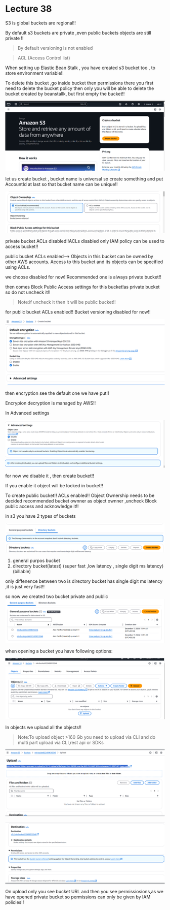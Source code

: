 # Lecture 38

S3 is global buckets are regional!!
 
 By default s3 buckets are private ,even public buckets objects are still private !!

> By default versioning is not enabled

> ACL (Access Control list)

When setting up Elastic Bean Stalk , you have created s3 bucket too , to store environment variable!!

To delete this bucket ,go inside bucket then permissions there you first need to delete the bucket policy then only you will be able to delete the bucket created 
by beanstallk, but first empty the bucket!!

![alt text](image.png)

let us create bucket , bucket name is universal so create something and put AccountId
at last so that bucket name can be unique!!

![alt text](image-1.png)

private bucket ACLs disabled!!ACLs disabled only IAM policy can be used to access bucket!!

public bucket ACLs enabled--> Objects in this bucket can be owned by other AWS accounts. Access to this bucket and its objects can be specified using ACLs.

we choose disabled for now!!Recommended one is always private bucket!!

then comes Block Public Access settings for this bucket!as private bucket so do not uncheck it!!
> Note:if uncheck it then it will be public bucket!!

for public bucket ACLs enabled!! Bucket versioning disabled for now!!

![alt text](image-2.png)

then encryption see the default one we have put!!

Encrypion decryption is managed by AWS!!

In Advanced settings

![alt text](image-3.png)

for now we disable it , then create bucket!!

If you enable it object will be locked in bucket!!

To create public bucket!! ACLs enabled!! Object Ownership needs to be decided recommended bucket ownner as object ownner ,uncheck Block public access and acknowledge it!!

in s3 you have 2 types of buckets

![alt text](image-4.png)

1. general purpos bucket
2. directory bucket(latest) (super fast ,low latency , single digit ms latency)(billable)

only diffenence between two is directory bucket has single digit ms latency ,it is just very fast!!

so now we created two bucket private and public
![alt text](image-5.png)

when opening a bucket you have following options:

![alt text](image-6.png)

In objects we upload all the objects!!

>Note:To upload object >160 Gb you need to upload via CLI and do multi part upload via CLI,rest api or SDKs

![alt text](image-7.png)

![alt text](image-8.png)

On upload only you see bucket URL and then you see permissiosions,as we have opened private bucket so permissions can only be given by IAM policies!!












